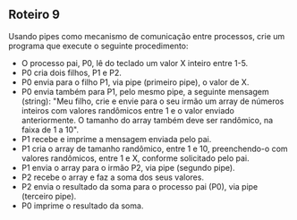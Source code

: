 ## Roteiro 9

Usando pipes como mecanismo de comunicação entre processos, crie um programa que execute o seguinte procedimento:
- O processo pai, P0, lê do teclado um valor X inteiro entre 1-5.
- P0 cria dois filhos, P1 e P2.
- P0 envia para o filho P1, via pipe (primeiro pipe), o valor de X.
- P0 envia também para P1, pelo mesmo pipe, a seguinte mensagem (string): "Meu filho, crie e envie para o seu irmão um array de números inteiros com valores randômicos entre 1 e o valor enviado anteriormente. O tamanho do array também deve ser randômico, na faixa de 1 a 10".
- P1 recebe e imprime a mensagem enviada pelo pai.
- P1 cria o array de tamanho randômico, entre 1 e 10, preenchendo-o com valores randômicos, entre 1 e X, conforme solicitado pelo pai.
- P1 envia o array para o irmão P2, via pipe (segundo pipe).
- P2 recebe o array e faz a soma dos seus valores.
- P2 envia o resultado da soma para o processo pai (P0), via pipe (terceiro pipe).
- P0 imprime o resultado da soma.
